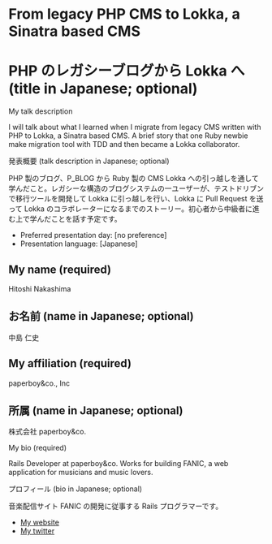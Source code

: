 # From legacy PHP CMS to Lokka, a Sinatra based CMS
# PHP のレガシーブログから Lokka へ (title in Japanese; optional)

My talk description

I will talk about what I learned when I migrate from legacy CMS written with PHP to Lokka, a Sinatra based CMS. A brief story that one Ruby newbie make migration tool with TDD and then became a Lokka collaborator.

発表概要 (talk description in Japanese; optional)

PHP 製のブログ、P_BLOG から Ruby 製の CMS Lokka への引っ越しを通して学んだこと。レガシーな構造のブログシステムの一ユーザーが、テストドリブンで移行ツールを開発して Lokka に引っ越しを行い、Lokka に Pull Request を送って Lokka のコラボレーターになるまでのストーリー。初心者から中級者に進む上で学んだことを話す予定です。

- Preferred presentation day: [no preference]
- Presentation language: [Japanese]

## My name (required)

Hitoshi Nakashima

## お名前 (name in Japanese; optional)

中島 仁史

## My affiliation (required)

paperboy&amp;co., Inc

## 所属 (name in Japanese; optional)

株式会社 paperboy&amp;co.

My bio (required)

Rails Developer at paperboy&amp;co. Works for building FANIC, a web application for musicians and music lovers.

プロフィール (bio in Japanese; optional)

音楽配信サイト FANIC の開発に従事する Rails プログラマーです。

- [My website](http://www.portalshit.net)
- [My twitter](https://twitter.com/#!/morygonzalez)
